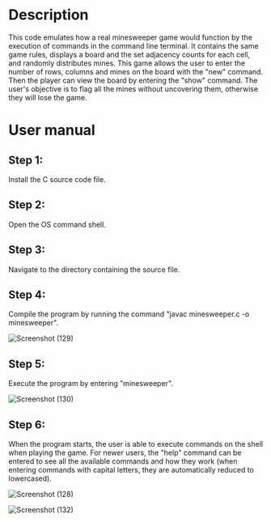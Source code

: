 # Description
This code emulates how a real minesweeper game would function by the execution of commands in the command line terminal. It contains the same game rules, displays a board and the set adjacency counts for each cell, and randomly distributes mines. This game allows the user to enter the number of rows, columns and mines on the board with the "new" command. Then the player can view the board by entering the "show" command. The user's objective is to flag all the mines without uncovering them, otherwise they will lose the game.

# User manual

## Step 1:
Install the C source code file.

## Step 2:
Open the OS command shell.

## Step 3:
Navigate to the directory containing the source file.

## Step 4:
Compile the program by running the command "javac minesweeper.c -o minesweeper".

![Screenshot (129)](https://github.com/user-attachments/assets/509cad35-4f62-41de-a36d-12dfa8b5e943)

## Step 5:
Execute the program by entering "minesweeper".

![Screenshot (130)](https://github.com/user-attachments/assets/9d268163-8c6f-4113-9313-56067ea93587)

## Step 6:
When the program starts, the user is able to execute commands on the shell when playing the game. For newer users, the "help" command can be entered to see all the available commands and how they work (when entering commands with capital letters, they are automatically reduced to lowercased).

![Screenshot (128)](https://github.com/user-attachments/assets/55b01033-8913-4cd6-86d0-5a668e1936ed)

![Screenshot (132)](https://github.com/user-attachments/assets/35c6ad9c-6df4-4e7a-affc-65c57857b143)

